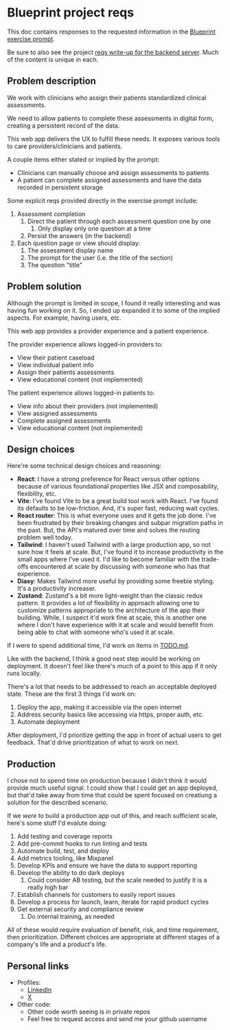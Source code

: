 # Blueprint project reqs

This doc contains responses to the requested information in the [Blueprint exercise prompt](https://github.com/blueprinthq/coding-exercise).

Be sure to also see the project [reqs write-up for the backend server](https://github.com/verespej/blueprint-project-backend/blob/main/BLUEPRINT.md). Much of the content is unique in each.


## Problem description

We work with clinicians who assign their patients standardized clinical assessments.

We need to allow patients to complete these assessments in digital form, creating a persistent record of the data.

This web app delivers the UX to fulfill these needs. It exposes various tools to care providers/clinicians and patients.

A couple items either stated or implied by the prompt:
- Clinicians can manually choose and assign assessments to patients
- A patient can complete assigned assessments and have the data recorded in persistent storage

Some explicit reqs provided directly in the exercise prompt include:
1. Assessment completion
    1. Direct the patient through each assessment question one by one
        1. Only display only one question at a time
    2. Persist the answers (in the backend)
2. Each question page or view should display:
    1. The assessment display name
    2. The prompt for the user (i.e. the title of the section)
    3. The question "title"


## Problem solution

Although the prompt is limited in scope, I found it really interesting and was having fun working on it. So, I ended up expanded it to some of the implied aspects. For example, having users, etc.

This web app provides a provider experience and a patient experience.

The provider experience allows logged-in providers to:
- View their patient caseload
- View individual patient info
- Assign their patients assessments
- View educational content (not implemented)

The patient experience allows logged-in patients to:
- View info about their providers (not implemented)
- View assigned assessments
- Complete assigned assessments
- View educational content (not implemented)


## Design choices

Here're some technical design choices and reasoning:

- **React**: I have a strong preference for React versus other options because of various foundational properties like JSX and composability, flexibility, etc.
- **Vite**: I've found Vite to be a great build tool work with React. I've found its defaults to be low-friction. And, it's super fast, reducing wait cycles.
- **React router**: This is what everyone uses and it gets the job done. I've been frustrated by their breaking changes and subpar migration paths in the past. But, the API's matured over time and solves the routing problem well today.
- **Tailwind**: I haven't used Tailwind with a large production app, so not sure how it feels at scale. But, I've found it to increase productivity in the small apps where I've used it. I'd like to become familiar with the trade-offs encountered at scale by discussing with someone who has that experience.
- **Diasy**: Makes Tailwind more useful by providing some freebie styling. It's a productivity increaser.
- **Zustand**: Zustand's a bit more light-weight than the classic redux pattern. It provides a lot of flexibility in approach allowing one to customize patterns appropriate to the architecture of the app their building. While, I suspect it'd work fine at scale, this is another one where I don't have experience with it at scale and would benefit from being able to chat with someone who's used it at scale.

If I were to spend additional time, I'd work on items in [TODO.md](./TODO.md).

Like with the backend, I think a good next step would be working on deployment. It doesn't feel like there's much of a point to this app if it only runs locally.

There's a lot that needs to be addressed to reach an acceptable deployed state. These are the first 3 things I'd work on:

1. Deploy the app, making it accessible via the open internet
2. Address security basics like accessing via https, proper auth, etc.
3. Automate deployment

After deployment, I'd prioritize getting the app in front of actual users to get feedback. That'd drive prioritization of what to work on next.


## Production

I chose not to spend time on production because I didn't think it would provide much useful signal. I could show that I could get an app deployed, but that'd take away from time that could be spent focused on creatiung a solution for the described scenario.

If we _were_ to build a production app out of this, and reach sufficient scale, here's some stuff I'd evalute doing:

1. Add testing and coverage reports
2. Add pre-commit hooks to run linting and tests
3. Automate build, test, and deploy
4. Add metrics tooling, like Mixpanel
5. Develop KPIs and ensure we have the data to support reporting
6. Develop the ability to do dark deploys
    1. Could consider AB testing, but the scale needed to justify it is a really high bar
7. Establish channels for customers to easily report issues
8. Develop a process for launch, learn, iterate for rapid product cycles
9. Get external security and compliance review
    1. Do internal training, as needed

All of these would require evaluation of benefit, risk, and time requirement, then prioritization. Different choices are appropriate at different stages of a company's life and a product's life.


## Personal links

- Profiles:
    - [LinkedIn](https://www.linkedin.com/in/verespej/)
    - [X](https://x.com/HVerespej)
- Other code:
    - Other code worth seeing is in private repos
    - Feel free to request access and send me your github username
